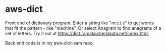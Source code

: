 # aws-dict

Front end of dictionary program.  Enter a string like "m.c.i.e" to get words that fit the pattern - like "machine".  Or select Anagram to find anagrams of a set of letters.
Try it out at https://dict.ramakocherlakota.net/index.html

Back end code is in my aws-dict-sam repo.
